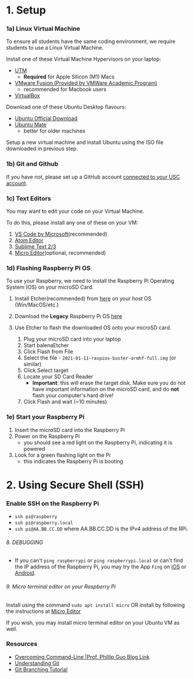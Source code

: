 # 1. Setup
### 1a) Linux Virtual Machine

To ensure all students have the same coding environment, we require students to use a Linux Virtual Machine.

Install one of these Virtual Machine Hypervisors on your laptop:
- [UTM](https://mac.getutm.app/)
    - **Required** for Apple Silicon (M1) Macs
- [VMware Fusion (Provided by VMWare Academic Program)](https://viterbiit.usc.edu/services/hardware-software/vmware-academic-program/)
    - recommended for Macbook users
- [VirtualBox](https://www.virtualbox.org/wiki/Downloads)

Download one of these Ubuntu Desktop flavours:
- [Ubuntu Official Download](https://ubuntu.com/download/desktop#download)
- [Ubuntu Mate](https://ubuntu-mate.org/download/)
  - better for older machines

Setup a new virtual machine and install Ubuntu using the ISO file downloaded in previous step.

### 1b) Git and Github

If you have not, please set up a GitHub account [connected to your USC account](https://bytes.usc.edu/github-signup/).

### 1c) Text Editors 

You may want to edit your code on your Virtual Machine.

To do this, please install any one of these on your VM:
1. [VS Code by Microsoft](https://code.visualstudio.com/)(recommended)
2. [Atom Editor](https://atom.io/)
3. [Sublime Text 2/3](https://www.sublimetext.com/)
4. [Micro Editor](https://micro-editor.github.io)(optional, recommended)
 
### 1d) Flashing Raspberry Pi OS

To use your Raspberry, we need to install the Raspberry Pi Operating System (OS) on your microSD Card.

1. Install Etcher(recommended) from [here](https://www.balena.io/etcher/) on your host OS (Win/MacOS/etc.)
<!-- In future, if Etcher ends support, we may opt to use `sudo apt install rpi-imager` on the Ubuntu VM -->

2. Download the **Legacy** Raspberry Pi OS [here](https://www.raspberrypi.com/software/operating-systems/#raspberry-pi-os-legacy)

3. Use Etcher to flash the downloaded OS onto your microSD card.
    1. Plug your microSD card into your laptop
    2. Start balenaEtcher
    3. Click Flash from File
    4. Select the file - `2021-01-11-raspios-buster-armhf-full.img` (or similar)
    5. Click Select target
    6. Locate your SD Card Reader
        - **Important**: this will erase the target disk. Make sure you do not have important information on the microSD card, and do **not** flash your computer's hard drive!
    7. Click Flash and wait (~10 minutes)


### 1e) Start your Raspberry Pi
1. Insert the microSD card into the Raspberry Pi
2. Power on the Raspberry Pi
    -  you should see a red light on the Raspberry Pi, indicating it is powered
3. Look for a green flashing light on the Pi
    - this indicates the Raspberry Pi is booting

# 2. Using Secure Shell (SSH)
### Enable SSH on the Raspberry Pi
- `ssh pi@raspberry`
- `ssh pi@raspberry.local`
- `ssh pi@AA.BB.CC.DD` where AA.BB.CC.DD is the IPv4 address of the RPi.


###### 8. DEBUGGING
- If you can't `ping raspberrypi` or `ping raspberrypi.local` or can't find the IP address of the Raspberry Pi, you may try the App `Fing` on [iOS](https://apps.apple.com/us/app/fing-network-scanner/id430921107) or [Android](https://play.google.com/store/apps/details?id=com.overlook.android.fing&hl=en_US&gl=US).


###### 9. Micro terminal editor on your Raspberry Pi

Install using the command `sudo apt install micro` OR
install by following the instructions at [Micro Editor](https://micro-editor.github.io/)

If you wish, you may install micro terminal editor on your Ubuntu VM as well. 

### Resources
- [Overcoming Command-Line |Prof. Phillip Guo Blog Link](https://pg.ucsd.edu/command-line-bullshittery.htm)
- [Understanding Git](https://hackernoon.com/understanding-git-fcffd87c15a3)
- [Git Branching Tutorial](https://learngitbranching.js.org/)

